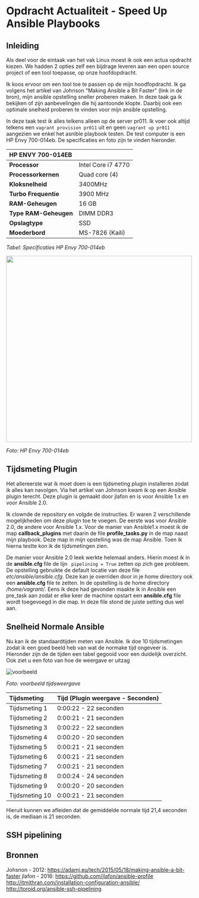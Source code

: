 # Opdracht Actualiteit - Speed Up Ansible Playbooks

## Inleiding

Als deel voor de eintaak van het vak Linux moest ik ook een actua opdracht kiezen. We hadden 2 opties zelf een bijdrage leveren aan een open source project of een tool toepasse, op onze hoofdopdracht.

Ik koos ervoor om een tool toe te passen op de mijn hoodfopdracht. Ik ga volgens het artikel van Johnson "Making Ansible a Bit Faster" (link in de bron), mijn ansible opstelling sneller proberen maken. In deze taak ga ik bekijken of zijn aanbevelingen die hij aantoonde klopte. Daarbij ook een optimale snelheid proberen te vinden voor mijn ansible opstelling.

In deze taak test ik alles telkens alleen op de server pr011. Ik voer ook altijd telkens een ``vagrant provision pr011`` uit  en geen ``vagrant up pr011 `` aangezien we enkel het asnible playbook testen. De test computer is een HP Envy 700-014eb. De specificaties en foto zijn te vinden hieronder.

| HP ENVY 700-014EB |                |
| :---           | :---           |
| **Processor**     | Intel Core i7 4770              | 		
| **Processorkernen** | Quad core (4)              | 
| **Kloksnelheid** | 3400MHz              | 
|**Turbo Frequentie** | 3900 MHz            | 
| **RAM-Geheugen**   | 16 GB | 
| **Type RAM-Geheugen**  | DIMM DDR3 | 
| **Opslagtype**  | SSD | 
| **Moederbord** | MS-7826 (Kaili)  |
*Tabel: Specificaties HP Envy 700-014eb*

<img src="https://github.com/MaartenDeS/elnx-sme/blob/soluation/Actua/Foto's/hp.png" width="500">

*Foto: HP Envy 700-014eb*


## Tijdsmeting Plugin
Het allereerste wat ik moet doen is een tijdsmeting plugin installeren zodat ik alles kan navolgen. Via het artikel van Johnson kwam ik op een Ansible plugin terecht. Deze plugin is gemaakt door jlafon en is voor Ansible 1.x en voor Ansible 2.0.

Ik clownde de repository en volgde de instructies. Er waren 2 verschillende mogelijkheden om deze plugin toe te voegen. De eerste was voor Ansible 2.0, de andere voor Ansible 1.x. 
Voor de manier van Ansible1.x  moest ik de map **callback_plugins** met daarin de file **profile_tasks.py** in de map naast mijn playbook. Deze map in mijn opstelling was de map Ansible. Toen ik hierna testte kon ik de tijdsmetingen zien.

De manier voor Ansible 2.0 leek werkte helemaal anders. Hierin moest ik in de **ansible.cfg** file de lijn `` pipelining = True`` zetten op zich gee probleem. De opstelling gebruikte de default locatie van deze file *etc/ansible/ansible.cfg*. Deze kan je overriden door in je home directory ook een **ansible.cfg** file te zetten. In de opstelling is de home directory */home/vagrant/*. Eens ik deze had gevonden maakte ik in Ansible een pre_task aan zodat er elke keer de machine opstart een **ansible.cfg** file wordt toegevoegd in die map. In deze file stond de juiste setting dus wel aan.


## Snelheid Normale Ansible

Nu kan ik de standaardtijden meten van Ansible. Ik doe 10 tijdsmetingen zodat ik een goed beeld heb van wat de normake tijd ongeveer is. Hieronder zijn de  de tijden een tabel gegooid voor een duidelijk overzicht. Ook ziet u een foto van hoe de weergave er uitzag


![voorbeeld](https://github.com/MaartenDeS/elnx-sme/blob/soluation/Actua/Foto's/voorbeeld.png)

*Foto: voorbeeld tijdsweergave*



| Tijdsmeting |Tijd (Plugin weergave - Seconden)               |
| :---           | :---           |
| Tijdsmeting 1  | 0:00:22 - 22 seconden     | 		
|Tijdsmeting 2 | 0:00:21 - 21 seconden         | 
| Tijdsmeting 3 |0:00:22 - 22 seconden        | 
|Tijdsmeting 4 | 0:00:20 - 20 seconden     | 
| Tijdsmeting 5| 0:00:21 - 21 seconden    | 
| Tijdsmeting 6  | 0:00:21 - 21 seconden     | 		
|Tijdsmeting 7 | 0:00:21 - 21 seconden         | 
| Tijdsmeting 8 |0:00:24 - 24 seconden        | 
|Tijdsmeting 9 | 0:00:20 - 20 seconden     | 
| Tijdsmeting 10| 0:00:21 - 21 seconden    | 

Hieruit kunnen we afleiden dat de gemiddelde normale tijd  21,4 seconden is, de mediaan is 21 seconden.



## SSH pipelining





## Bronnen
Johsnon - 2012: <https://adamj.eu/tech/2015/05/18/making-ansible-a-bit-faster>
jlafon - 2016: <https://github.com/jlafon/ansible-profile>
<http://itmithran.com/installation-configuration-ansible/>
<http://toroid.org/ansible-ssh-pipelining>
